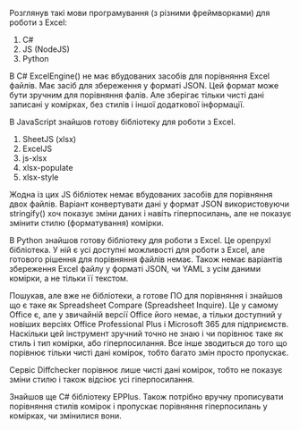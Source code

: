 


Розглянув такі мови програмування (з різними фреймворками) для роботи з Excel:
1) C#
2) JS (NodeJS)
3) Python

В C# ExcelEngine() не має вбудованих засобів для порівняння Excel файлів.
Має засіб для збереження у форматі JSON. Цей формат може бути зручним для порівняння фалів.
Але зберігає тільки чисті дані записані у комірках, без стилів і іншої додаткової інформації.

В JavaScript знайшов готову бібліотеку для роботи з Excel.
1) SheetJS (xlsx)
2) ExcelJS
3) js-xlsx
4) xlsx-populate
5) xlsx-style

Жодна із цих JS бібліотек немає вбудованих засобів для порівняння двох файлів.
Варіант конвертувати дані у формат JSON використовуючи stringify() хоч показує зміни даних і навіть гіперпосилань, але не показує змінити стилю (форматування) комірки.

В Python знайшов готову бібліотеку для роботи з Excel.
Це openpyxl бібліотека.
У ній є усі доступні можливості для роботи з Excel, але готового рішення для порівняння файлів немає.
Також немає варіантів збереження Excel файлу у форматі JSON, чи YAML з усім даними комірки, а не тільки її текстом.


Пошукав, але вже не бібліотеки, а готове ПО для порівняння і знайшов що є таке як Spreadsheet Compare (Spreadsheet Inquire).
Це у самому Office є, але у звичайній версії Office його немає, а тільки доступний у новіших версіях Office Professional Plus і Microsoft 365 для підприємств.
Наскільки цей інструмент зручний точно не знаю і чи порівнює таке як стиль і тип комірки, або гіперпосилання.
Все інше зводиться до того що порівнює тільки чисті дані комірок, тобто багато змін просто пропускає.

Сервіс Diffchecker порівнює лише чисті дані комірок, тобто не показує зміни стилю і також відсіює усі гіперпосилання.

Знайшов ще C# бібліотеку EPPlus.
Також потрібно вручну прописувати порівняння стилів комірок і пропускає порівняння гіперпосилань у комірках, чи змінилися вони.


